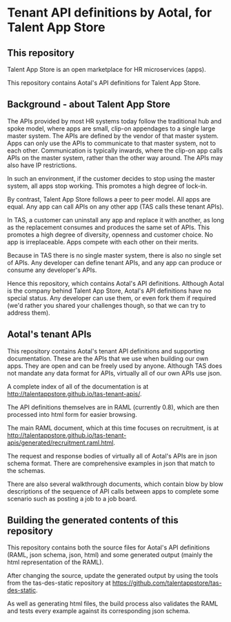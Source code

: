 Tenant API definitions by Aotal, for Talent App Store
=====================================================

This repository
--------------
Talent App Store is an open marketplace for HR microservices (apps).

This repository contains Aotal's API definitions for Talent App Store.


Background - about Talent App Store
---------------------------------
The APIs provided by most HR systems today follow the traditional hub and spoke model, where apps are small, clip-on appendages to a single large master system. The APIs are defined by the vendor of that master system. Apps can only use the APIs to communicate to that master system, not to each other. Communication is typically inwards, where the clip-on app calls APIs on the master system, rather than the other way around. The APIs may also have IP restrictions.

In such an environment, if the customer decides to stop using the master system, all apps stop working. This promotes a high degree of lock-in. 

By contrast, Talent App Store follows a peer to peer model. All apps are equal. Any app can call APIs on any other app (TAS calls these tenant APIs).

In TAS, a customer can uninstall any app and replace it with another, as long as the replacement consumes and produces the same set of APIs. This promotes a high degree of diversity, openness and customer choice. No app is irreplaceable. Apps compete with each other on their merits.

Because in TAS there is no single master system, there is also no single set of APIs. Any developer can define tenant APIs, and any app can produce or consume any developer's APIs.

Hence this repository, which contains Aotal's API definitions. Although Aotal is the company behind Talent App Store, Aotal's API definitions have no special status. Any developer can use them, or even fork them if required (we'd rather you shared your challenges though, so that we can try to address them). 
 

Aotal's tenant APIs
-------------------
This repository contains Aotal's tenant API definitions and supporting documentation. These are the APIs that we use when building our own apps. They are open and can be freely used by anyone. Although TAS does not mandate any data format for APIs, virtually all of our own APIs use json.

A complete index of all of the documentation is at http://talentappstore.github.io/tas-tenant-apis/.

The API definitions themselves are in RAML (currently 0.8), which are then processed into html form for easier browsing.

The main RAML document, which at this time focuses on recruitment, is at http://talentappstore.github.io/tas-tenant-apis/generated/recruitment.raml.html.     

The request and response bodies of virtually all of Aotal's APIs are in json schema format. There are comprehensive examples in json that match to the schemas.    

There are also several walkthrough documents, which contain blow by blow descriptions of the sequence of API calls between apps to complete some scenario such as posting a job to a job board.


Building the generated contents of this repository
----------------------------------------
This repository contains both the source files for Aotal's API definitions (RAML, json schema, json, html) and some generated output (mainly the html representation of the RAML).

After changing the source, update the generated output by using the tools from the tas-des-static repository at https://github.com/talentappstore/tas-des-static.

As well as generating html files, the build process also validates the RAML and tests every example against its corresponding json schema.
